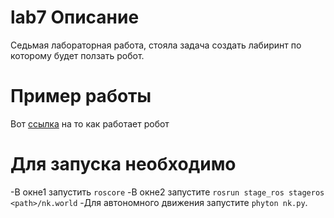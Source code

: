# lab7 Описание

Седьмая лабораторная работа, стояла задача создать лабиринт по которому будет ползать робот.

# Пример работы
  Вот [ссылка](https://drive.google.com/file/d/1VFiZ08Oi8rxxFZAs4DwOoPbrrBydEF-4/view?usp=drivesdk) на то как работает робот
 
# Для запуска необходимо
-В окне1 запустить ```roscore```
-В окне2 запустите ```rosrun stage_ros stageros <path>/nk.world```
-Для автономного движения запустите ```phyton nk.py```.

